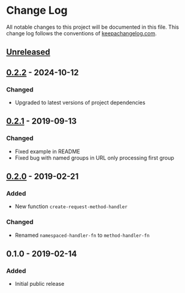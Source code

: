 # Change Log

All notable changes to this project will be documented in this file. This change log follows the conventions of [keepachangelog.com](http://keepachangelog.com/).

## [Unreleased]

## [0.2.2] - 2024-10-12

### Changed

- Upgraded to latest versions of project dependencies

## [0.2.1] - 2019-09-13

### Changed

- Fixed example in README
- Fixed bug with named groups in URL only processing first group

## [0.2.0] - 2019-02-21

### Added

- New function `create-request-method-handler`

### Changed

- Renamed `namespaced-handler-fn` to `method-handler-fn`

## 0.1.0 - 2019-02-14

### Added

- Initial public release

[0.2.2]: https://github.com/sbreatnach/treo/compare/0.2.1...0.2.2
[0.2.1]: https://github.com/sbreatnach/treo/compare/0.2.0...0.2.1
[0.2.0]: https://github.com/sbreatnach/treo/compare/0.1.0...0.2.0
[Unreleased]: https://github.com/sbreatnach/treo/compare/0.2.0...HEAD
